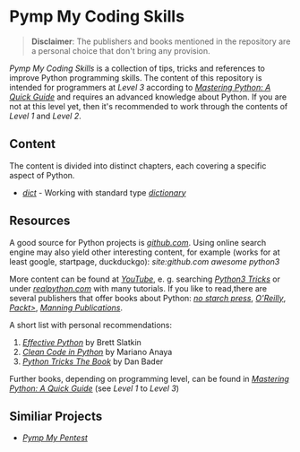# Pymp My Coding Skills

> **Disclaimer**: The publishers and books mentioned in the repository are a personal choice that don't bring any provision.

*Pymp My Coding Skills* is a collection of tips, tricks and references to improve Python programming skills. The content of this repository is intended for programmers at *Level 3* according to [*Mastering Python: A Quick Guide*](https://github.com/GhostActive/PympMyCodingSkills/blob/main/mastering-python.md) and requires an advanced knowledge about Python. If you are not at this level yet, then it's recommended to work through the contents of *Level 1* and *Level 2*.

## Content

The content is divided into distinct chapters, each covering a specific aspect of Python.

* [*dict*](https://github.com/GhostActive/PympMyCodingSkills/blob/main/content/dict.md) - Working with standard type [*dictionary*](https://docs.python.org/3/library/stdtypes.html#mapping-types-dict)

## Resources

A good source for Python projects is [*github.com*](https://https://github.com). Using online search engine may also yield other interesting content, for example (works for at least google, startpage, duckduckgo): *site:github.com awesome python3*

More content can be found at [*YouTube*](https://youtube.com), e. g. searching [*Python3 Tricks*](https://www.youtube.com/results?search_query=python3+tricks) or under [*realpython.com*](https://realpython.com/) with many tutorials. If you like to read,there are several publishers that offer books about Python: [*no starch press*](https://nostarch.com/), [*O'Reilly*](https://www.oreilly.com/), [*Packt>*](https://www.packtpub.com/), [*Manning Publications*](https://www.manning.com/). 

A short list with personal recommendations:

1. [*Effective Python*](https://www.oreilly.com/library/view/effective-python-90/9780134854717/) by Brett Slatkin
2. [*Clean Code in Python*](https://www.packtpub.com/product/clean-code-in-python/9781788835831) by Mariano Anaya
3. [*Python Tricks The Book*](https://realpython.com/python-tricks-amazon) by Dan Bader

Further books, depending on programming level, can be found in [*Mastering Python: A Quick Guide*](https://github.com/GhostActive/PympMyCodingSkills/blob/main/mastering-python.md) (see *Level 1* to *Level 3*)

## Similiar Projects

* [*Pymp My Pentest*](https://github.com/GhostActive/PympMyPentest)